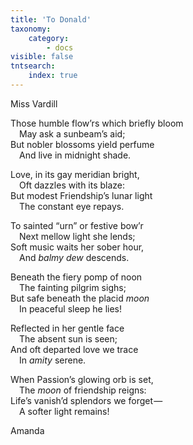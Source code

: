 ```yaml
---
title: 'To Donald'
taxonomy:
    category:
        - docs
visible: false
tntsearch:
    index: true
---
```


<div class="author">Miss Vardill</div>

Those humble flow’rs which briefly bloom  
&emsp;May ask a sunbeam’s aid;  
But nobler blossoms yield perfume  
&emsp;And live in midnight shade.  

Love, in its gay meridian bright,  
&emsp;Oft dazzles with its blaze:  
But modest Friendship’s lunar light  
&emsp;The constant eye repays.  

To sainted “urn” or festive bow’r  
&emsp;Next mellow light she lends;  
Soft music waits her sober hour,  
&emsp;And *balmy dew* descends.

Beneath the fiery pomp of noon  
&emsp;The fainting pilgrim sighs;  
But safe beneath the placid *moon*  
&emsp;In peaceful sleep he lies!  

Reflected in her gentle face  
&emsp;The absent sun is seen;  
And oft departed love we trace  
&emsp;In *amity* serene.

When Passion’s glowing orb is set,  
&emsp;The *moon* of friendship reigns:  
Life’s vanish’d splendors we forget —   
&emsp;A softer light remains!

Amanda